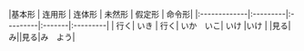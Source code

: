 |基本形   | 连用形 | 连体形 | 未然形 | 假定形 | 命令形|
|:-------------|:---------|:---------|:-------|:---------|
| 行く|  いき | 行く|  いか　いこ| いけ |いけ |
|見る|み||見る|み　よう|